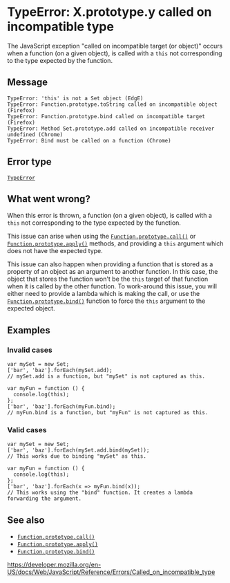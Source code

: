 TypeError: X.prototype.y called on incompatible type
====================================================

The JavaScript exception "called on incompatible target (or object)" occurs when a function (on a given object), is called with a `this` not corresponding to the type expected by the function.

Message
-------

    TypeError: 'this' is not a Set object (EdgE)
    TypeError: Function.prototype.toString called on incompatible object (Firefox)
    TypeError: Function.prototype.bind called on incompatible target (Firefox)
    TypeError: Method Set.prototype.add called on incompatible receiver undefined (Chrome)
    TypeError: Bind must be called on a function (Chrome)

Error type
----------

[`TypeError`](../global_objects/typeerror)

What went wrong?
----------------

When this error is thrown, a function (on a given object), is called with a `this` not corresponding to the type expected by the function.

This issue can arise when using the [`Function.prototype.call()`](../global_objects/function/call) or [`Function.prototype.apply()`](../global_objects/function/apply) methods, and providing a `this` argument which does not have the expected type.

This issue can also happen when providing a function that is stored as a property of an object as an argument to another function. In this case, the object that stores the function won't be the `this` target of that function when it is called by the other function. To work-around this issue, you will either need to provide a lambda which is making the call, or use the [`Function.prototype.bind()`](../global_objects/function/bind) function to force the `this` argument to the expected object.

Examples
--------

### Invalid cases

    var mySet = new Set;
    ['bar', 'baz'].forEach(mySet.add);
    // mySet.add is a function, but "mySet" is not captured as this.

    var myFun = function () {
      console.log(this);
    };
    ['bar', 'baz'].forEach(myFun.bind);
    // myFun.bind is a function, but "myFun" is not captured as this.

### Valid cases

    var mySet = new Set;
    ['bar', 'baz'].forEach(mySet.add.bind(mySet));
    // This works due to binding "mySet" as this.

    var myFun = function () {
      console.log(this);
    };
    ['bar', 'baz'].forEach(x => myFun.bind(x));
    // This works using the "bind" function. It creates a lambda forwarding the argument.

See also
--------

-   [`Function.prototype.call()`](../global_objects/function/call)
-   [`Function.prototype.apply()`](../global_objects/function/apply)
-   [`Function.prototype.bind()`](../global_objects/function/bind)

<a href="https://developer.mozilla.org/en-US/docs/Web/JavaScript/Reference/Errors/Called_on_incompatible_type" class="_attribution-link">https://developer.mozilla.org/en-US/docs/Web/JavaScript/Reference/Errors/Called_on_incompatible_type</a>
